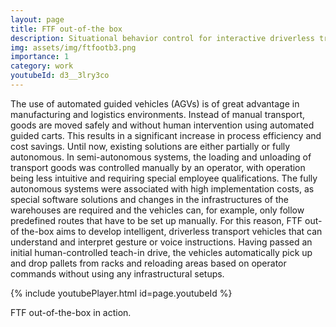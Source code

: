 ```yaml
---
layout: page
title: FTF out-of-the box
description: Situational behavior control for interactive driverless transportation vehicles
img: assets/img/ftfootb3.png
importance: 1
category: work
youtubeId: d3__3lry3co
---
```


The use of automated guided vehicles (AGVs) is of great advantage in manufacturing and logistics environments. Instead of manual transport, goods are moved safely and without human intervention using automated guided carts. This results in a significant increase in process efficiency and cost savings. Until now, existing solutions are either partially or fully autonomous. In semi-autonomous systems, the loading and unloading of transport goods was controlled manually by an operator, with operation being less intuitive and requiring special employee qualifications. The fully autonomous systems were associated with high implementation costs, as special software solutions and changes in the infrastructures of the warehouses are required and the vehicles can, for example, only follow predefined routes that have to be set up manually. For this reason, FTF out-of the-box aims to develop intelligent, driverless transport vehicles that can understand and interpret gesture or voice instructions. Having passed an initial human-controlled teach-in drive, the vehicles automatically pick up and drop pallets from racks and reloading areas based on operator commands without using any infrastructural setups. 

{% include youtubePlayer.html id=page.youtubeId %}

<div class="caption">
    FTF out-of-the-box in action.
</div>
